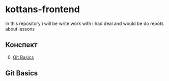 # kottans-frontend
In this repository i will be write work with i had deal and would be do repots about lessons
## Конспект
0. [Git Basics](#git)
## Git Basics
